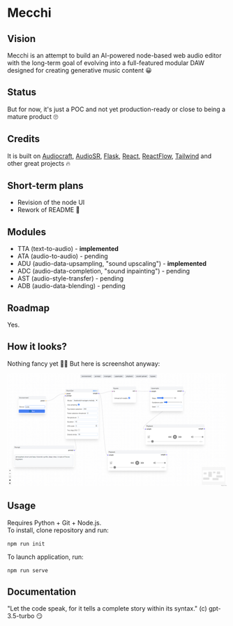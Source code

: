 # Mecchi

## Vision

Mecchi is an attempt to build an AI-powered node-based web audio editor with the long-term goal of evolving into a full-featured modular DAW designed for creating generative music content 😀

## Status

But for now, it's just a POC and not yet production-ready or close to being a mature product 🙄

## Credits 

It is built on [Audiocraft](https://github.com/facebookresearch/audiocraft), [AudioSR](https://github.com/haoheliu/versatile_audio_super_resolution), [Flask](https://github.com/pallets/flask), [React](https://github.com/facebook/react), [ReactFlow](https://github.com/wbkd/react-flow), [Tailwind](https://github.com/tailwindlabs/tailwindcss) and other great projects 🔥

## Short-term plans

* Revision of the node UI
* Rework of README 📒

## Modules

* TTA (text-to-audio) - **implemented**
* ATA (audio-to-audio) - pending
* ADU (audio-data-upsampling, "sound upscaling") - **implemented**
* ADC (audio-data-completion, "sound inpainting") - pending
* AST (audio-style-transfer) - pending
* ADB (audio-data-blending) - pending

## Roadmap

Yes.

## How it looks? 

Nothing fancy yet 🤷‍♂️ But here is screenshot anyway:

![img](/screenshots/mecchi.png)

## Usage

Requires Python + Git + Node.js.  
To install, clone repository and run:
```
npm run init
```
To launch application, run:
```
npm run serve
```

## Documentation

"Let the code speak, for it tells a complete story within its syntax." (c) gpt-3.5-turbo 😏